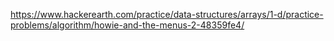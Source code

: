 https://www.hackerearth.com/practice/data-structures/arrays/1-d/practice-problems/algorithm/howie-and-the-menus-2-48359fe4/
